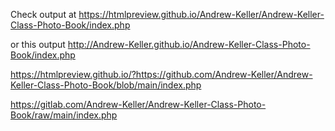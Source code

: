 Check output at https://htmlpreview.github.io/Andrew-Keller/Andrew-Keller-Class-Photo-Book/index.php 

or this output http://Andrew-Keller.github.io/Andrew-Keller-Class-Photo-Book/index.php

https://htmlpreview.github.io/?https://github.com/Andrew-Keller/Andrew-Keller-Class-Photo-Book/blob/main/index.php

https://gitlab.com/Andrew-Keller/Andrew-Keller-Class-Photo-Book/raw/main/index.php

